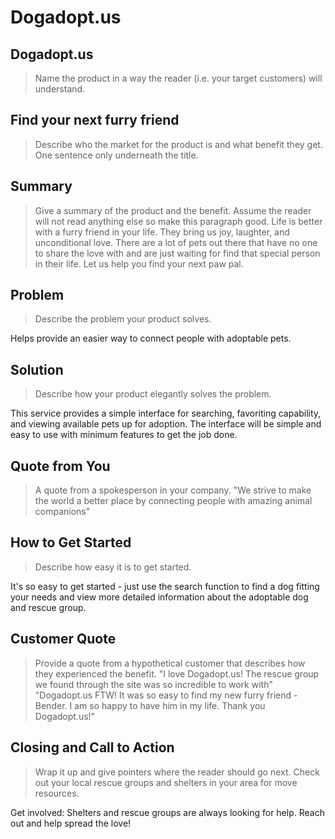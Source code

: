 # Dogadopt.us #

<!--
> This material was originally posted [here](http://www.quora.com/What-is-Amazons-approach-to-product-development-and-product-management). It is reproduced here for posterities sake.

There is an approach called "working backwards" that is widely used at Amazon. They work backwards from the customer, rather than starting with an idea for a product and trying to bolt customers onto it. While working backwards can be applied to any specific product decision, using this approach is especially important when developing new products or features.

For new initiatives a product manager typically starts by writing an internal press release announcing the finished product. The target audience for the press release is the new/updated product's customers, which can be retail customers or internal users of a tool or technology. Internal press releases are centered around the customer problem, how current solutions (internal or external) fail, and how the new product will blow away existing solutions.

If the benefits listed don't sound very interesting or exciting to customers, then perhaps they're not (and shouldn't be built). Instead, the product manager should keep iterating on the press release until they've come up with benefits that actually sound like benefits. Iterating on a press release is a lot less expensive than iterating on the product itself (and quicker!).

If the press release is more than a page and a half, it is probably too long. Keep it simple. 3-4 sentences for most paragraphs. Cut out the fat. Don't make it into a spec. You can accompany the press release with a FAQ that answers all of the other business or execution questions so the press release can stay focused on what the customer gets. My rule of thumb is that if the press release is hard to write, then the product is probably going to suck. Keep working at it until the outline for each paragraph flows.

Oh, and I also like to write press-releases in what I call "Oprah-speak" for mainstream consumer products. Imagine you're sitting on Oprah's couch and have just explained the product to her, and then you listen as she explains it to her audience. That's "Oprah-speak", not "Geek-speak".

Once the project moves into development, the press release can be used as a touchstone; a guiding light. The product team can ask themselves, "Are we building what is in the press release?" If they find they're spending time building things that aren't in the press release (overbuilding), they need to ask themselves why. This keeps product development focused on achieving the customer benefits and not building extraneous stuff that takes longer to build, takes resources to maintain, and doesn't provide real customer benefit (at least not enough to warrant inclusion in the press release).
 -->

## Dogadopt.us ##
  > Name the product in a way the reader (i.e. your target customers) will understand.

## Find your next furry friend ##
  > Describe who the market for the product is and what benefit they get. One sentence only underneath the title.

## Summary ##
  > Give a summary of the product and the benefit. Assume the reader will not read anything else so make this paragraph good.
Life is better with a furry friend in your life. They bring us joy, laughter, and unconditional love. There are a lot of pets out there that have no one to share the love with and are just waiting for find that special person in their life. Let us help you find your next paw pal.

## Problem ##
  > Describe the problem your product solves.

Helps provide an easier way to connect people with adoptable pets.

## Solution ##
  > Describe how your product elegantly solves the problem.

This service provides a simple interface for searching, favoriting capability, and viewing available pets up for adoption. The interface will be simple and easy to use with minimum features to get the job done.

## Quote from You ##
  > A quote from a spokesperson in your company.
"We strive to make the world a better place by connecting people with amazing animal companions"

## How to Get Started ##
  > Describe how easy it is to get started.

It's so easy to get started - just use the search function to find a dog fitting your needs and view more detailed information about the adoptable dog and rescue group.

## Customer Quote ##
  > Provide a quote from a hypothetical customer that describes how they experienced the benefit.
"I love Dogadopt.us! The rescue group we found through the site was so incredible to work with"
"Dogadopt.us FTW! It was so easy to find my new furry friend - Bender. I am so happy to have him in my life. Thank you Dogadopt.us!"

## Closing and Call to Action ##
  > Wrap it up and give pointers where the reader should go next.
Check out your local rescue groups and shelters in your area for move resources.

Get involved: Shelters and rescue groups are always looking for help. Reach out and help spread the love!
